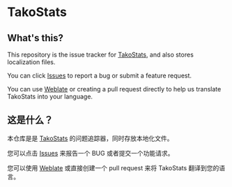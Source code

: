# TakoStats

## What's this?

This repository is the issue tracker for [TakoStats](https://play.google.com/store/apps/details?id=rikka.fpsmonitor), and also stores localization files.

You can click [Issues](https://github.com/RikkaApps/TakoStats/issues/new) to report a bug or submit a feature request.

You can use [Weblate](https://weblate.rikka.app/projects/takostats/) or creating a pull request directly to help us translate TakoStats into your language.

## 这是什么？

本仓库是是 [TakoStats](https://play.google.com/store/apps/details?id=rikka.fpsmonitor) 的问题追踪器，同时存放本地化文件。

您可以点击 [Issues](https://github.com/RikkaApps/TakoStats/issues/new) 来报告一个 BUG 或者提交一个功能请求。

您可以使用 [Weblate](https://weblate.rikka.app/projects/takostats/) 或直接创建一个 pull request 来将 TakoStats 翻译到您的语言。
